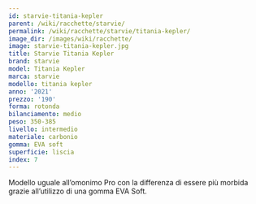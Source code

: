 ```yaml
---
id: starvie-titania-kepler
parent: /wiki/racchette/starvie/
permalink: /wiki/racchette/starvie/titania-kepler/
image_dir: /images/wiki/racchette/
image: starvie-titania-kepler.jpg
title: Starvie Titania Kepler
brand: starvie
model: Titania Kepler
marca: starvie
modello: titania kepler
anno: '2021'
prezzo: '190'
forma: rotonda
bilanciamento: medio
peso: 350-385
livello: intermedio
materiale: carbonio
gomma: EVA soft
superficie: liscia
index: 7
---
```

Modello uguale all’omonimo Pro con la differenza di essere più morbida grazie all’utilizzo di una gomma EVA Soft.